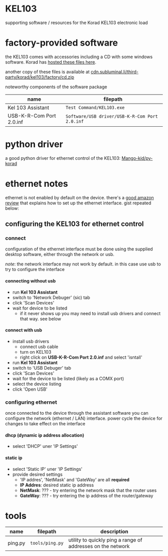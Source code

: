 # KEL103
supporting software / resources for the Korad KEL103 electronic load

# factory-provided software
the KEL103 comes with accessories including a CD with some windows software. Korad has [hosted these files here](http://www.koradtechnology.com/companyfile/19.html).

another copy of these files is available at [cdn.subluminal.li/third-party/korad/kel103/factory/cd.zip](https://cdn.subluminal.li/third-party/korad/kel103/factory/cd.zip)

noteworthy components of the software package

name | filepath
-----|---------
Kel 103 Assistant | ```Test Command/KEL103.exe```
USB-K-R-Com Port 2.0.inf | ```Software/USB driver/USB-K-R-Com Port 2.0.inf```


# python driver
a good python driver for ethernet control of the KEL103:
[Mango-kid/py-korad](https://github.com/Mango-kid/py-korad)

# ethernet notes
ethernet is not enabled by default on the device. there's a [good amazon review](https://www.amazon.com/gp/customer-reviews/R2X1A7FTF0PBPM?ref%5F=cm%5Fcr%5Fdp%5Fd%5Frvw%5Fttl&ASIN=B07GVNQZQF&sa-no-redirect=1&pldnSite=1) that explains how to set up the ethernet interface. gist repeated below:

## configuring the KEL103 for ethernet control

### connect
configuration of the ethernet interface must be done using the supplied desktop software, either through the network or usb.

*note*: the network interface may not work by default. in this case use usb to try to configure the interface

#### connecting without usb
* run **Kel 103 Assistant**
* switch to 'Network Debuger' (sic) tab
* click 'Scan Devices'
* wait for device to be listed
  * if it never shows up you may need to install usb drivers and connect that way. see below

#### connect with usb
* install usb drivers
  * connect usb cable
  * turn on KEL103
  * right click on **USB-K-R-Com Port 2.0.inf** and select 'isntall'
* run **Kel 103 Assistant**
* switch to 'USB Debuger' tab
* click 'Scan Devices'
* wait for the device to be listed (likely as a COMX port)
* select the device listing
* click 'Open USB'

### configuring ethernet
once connected to the device through the assistant software you can configure the network (ethernet / LAN) interface. power cycle the device for changes to take effect on the interface

#### dhcp (dynamic ip address allocation)
* select 'DHCP' uner 'IP Settings'

#### static ip
* select 'Static IP' uner 'IP Settings'
* provide desired settings
  * 'IP addres', 'NetMask' and 'GateWay' are all **required**
  * **IP Addres**: desired static ip address
  * **NetMask**: ??? - try entering the network mask that the router uses
  * **GateWay**: ??? - try entering the ip address of the router/gateway

# tools

name | filepath | description
-----|----------|------------
ping.py | ```tools/ping.py``` | utility to quickly ping a range of addresses on the network

